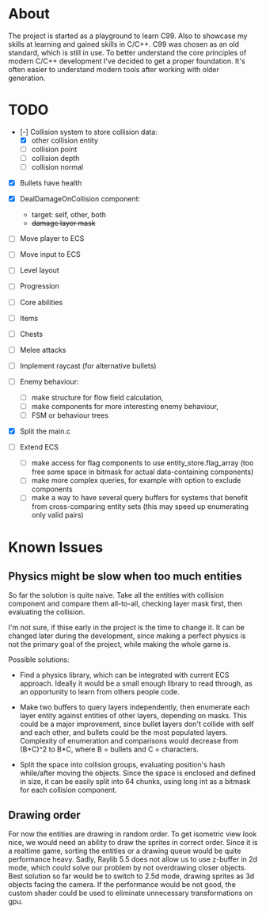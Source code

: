 # About

The project is started as a playground to learn C99.
Also to showcase my skills at learning and gained skills in C/C++.
C99 was chosen as an old standard, which is still in use. To better understand the core principles of modern C/C++ development I've decided to get a proper foundation. It's often easier to understand modern tools after working with older generation.

# TODO

- [-] Collision system to store collision data:
    - [x] other collision entity
    - [ ] collision point
    - [ ] collision depth
    - [ ] collision normal

- [x] Bullets have health
- [x] DealDamageOnCollision component:
    - target: self, other, both
    - ~~damage layer mask~~

- [ ] Move player to ECS
- [ ] Move input to ECS

- [ ] Level layout
- [ ] Progression
- [ ] Core abilities
- [ ] Items
- [ ] Chests

- [ ] Melee attacks
- [ ] Implement raycast (for alternative bullets)
- [ ] Enemy behaviour:
    - [ ] make structure for flow field calculation,
    - [ ] make components for more interesting enemy behaviour,
    - [ ] FSM or behaviour trees

- [x] Split the main.c
- [ ] Extend ECS
    - [ ] make access for flag components to use entity_store.flag_array (too free some space in bitmask for actual data-containing components)
    - [ ] make more complex queries, for example with option to exclude components
    - [ ] make a way to have several query buffers for systems that benefit from cross-comparing entity sets (this may speed up enumerating only valid pairs)

# Known Issues

## Physics might be slow when too much entities

So far the solution is quite naive. Take all the entities with collision component and compare them all-to-all, checking layer mask first, then evaluating the collision.

I'm not sure, if thise early in the project is the time to change it. It can be changed later during the development, since making a perfect physics is not the primary goal of the project, while making the whole game is.

Possible solutions:

- Find a physics library, which can be integrated with current ECS approach. Ideally it would be a small enough library to read through, as an opportunity to learn from others people code.

- Make two buffers to query layers independently, then enumerate each layer entity against entities of other layers, depending on masks. This could be a major improvement, since bullet layers don't collide with self and each other, and bullets could be the most populated layers. Complexity of enumeration and comparisons would decrease from (B+C)^2 to B*C, where B = bullets and C = characters.

- Split the space into collision groups, evaluating position's hash while/after moving the objects. Since the space is enclosed and defined in size, it can be easily split into 64 chunks, using long int as a bitmask for each collision component.

## Drawing order

For now the entities are drawing in random order.
To get isometric view look nice, we would need an ability to draw the sprites in correct order.
Since it is a realtime game, sorting the entities or a drawing queue would be quite performance heavy.
Sadly, Raylib 5.5 does not allow us to use z-buffer in 2d mode, which could solve our problem by not overdrawing closer objects.
Best solution so far would be to switch to 2.5d mode, drawing sprites as 3d objects facing the camera. If the performance would be not good, the custom shader could be used to eliminate unnecessary transformations on gpu.
